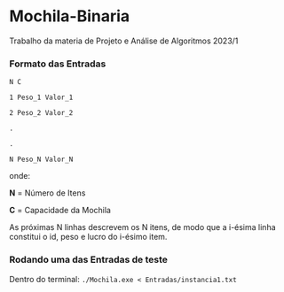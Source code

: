 # Mochila-Binaria
Trabalho da materia de Projeto e Análise de Algoritmos 2023/1 

### Formato das Entradas

```
N C

1 Peso_1 Valor_1

2 Peso_2 Valor_2

.

.

N Peso_N Valor_N
```

onde:

**N** = Número de Itens

**C** = Capacidade da Mochila

As próximas N linhas descrevem os N itens, de modo que a i-ésima linha constitui o id, peso e lucro do i-ésimo item.

### Rodando uma das Entradas de teste
Dentro do terminal:
`./Mochila.exe < Entradas/instancia1.txt`